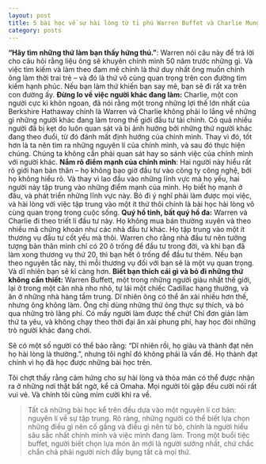 ```yaml
---
layout: post
title: 5 bài học về sự hài lòng từ tỉ phú Warren Buffet và Charlie Munger.
category: posts
---
```


**“Hãy tìm những thứ làm bạn thấy hứng thú.”**: Warren nói câu này để trả lời cho câu hỏi rằng liệu ông sẽ khuyên chính mình 50 năm trước những gì. Và việc tìm kiếm và làm theo đam mê chính là thứ duy nhất ông muốn chính ông làm thời trai trẻ – và đó là thứ vô cùng quan trọng trên con đường tìm kiếm hạnh phúc. Nếu bạn làm thứ khiến bạn say mê, bạn sẽ đi rất xa trên con đường ấy.
**Đừng lo về việc người khác đang làm:** Charlie, một con người cực kì khôn ngoan, đã nói rằng một trong những lợi thế lớn nhất của Berkshire Hathaway chính là Warren và Charlie không phải lo lắng về những gì những người khác đang làm trong thế giới đầu tư tài chính. Có quá nhiều người đã bị kẹt do luôn quan sát và bị ảnh hưởng bởi những thứ người khác đang theo đuổi, từ đó đánh mất định hướng của chính mình. Thay vì đó, tốt hơn là ta nên tìm ra những nguyên lí của chính mình, và sau đó thực hiện chúng. Chúng ta không cần phải quan sát hay so sánh việc của chính mình với người khác.
**Nắm rõ điểm mạnh của chính mình**: Hai người này hiểu rất rõ giới hạn bản thân – họ không bao giờ đầu tư vào công ty công nghệ, bởi họ không hiểu rõ. Và thay vì lao đầu vào những lĩnh vực mà họ yếu, hai người này tập trung vào những điểm mạnh của mình. Họ biết họ mạnh ở đâu, và phát triển những lĩnh vực này. Bỏ đi ý nghĩ phải làm được mọi việc, và hài lòng với việc tập trung vào một ít thứ thôi chính là bài học hài lòng vô cùng quan trọng trong cuộc sống.
**Quý hồ tinh, bất quý hồ đa:** Warren và Charlie đi theo triết lí đầu tư này. Họ không mua bán thường xuyên và theo nhiều mã chứng khoán như các nhà đầu tư khác. Họ tập trung vào một ít thương vụ đầu tư cốt yếu mà thôi. Warren cho rằng nhà đầu tư nên tưởng tượng bản thân mình chỉ có 20 ô trống để đầu tư trong đời, và khi bạn đã làm xong thương vụ thứ 20, thì bạn hết ô trống để đầu tư thêm. Nếu bạn theo nguyên tắc này, thì mỗi thương vụ đối với bạn sẽ là một vụ quan trọng. Và dĩ nhiên bạn sẽ kĩ càng hơn.
**Biết bạn thích cái gì và bỏ đi những thứ không cần thiết:** Warren Buffett, một trong những người giàu nhất thế giới, lại ở trong một căn nhà nho nhỏ, tự lái một chiếc Cadillac hạng thường, và ăn ở những nhà hàng tầm trung. Dĩ nhiên ông có thể ăn xài nhiều hơn thế, nhưng ông không làm. Ông chỉ dùng những thứ ông thực sự thích, và bỏ qua những trò lãng phí. Có mấy người làm được thế chứ! Chỉ đơn giản làm thứ ta yêu, và không chạy theo thời đại ăn xài phung phí, hay học đòi những trò người khác đang chơi.

Sẽ có một số người có thể bảo rằng: “Dĩ nhiên rồi, họ giàu và thành đạt nên họ hài lòng là thường.”, nhưng tôi nghĩ đó không phải là vấn đề. Họ thành đạt chính vì họ đã học được những bài học trên.

Tôi chợt thấy rằng cảm hứng cho sự hài lòng và thỏa mãn có thể được nhận ra ở những nơi thật bất ngờ, kể cả Omaha. Mọi người tôi gặp đều cười nói rất vui vẻ. Và chính tôi cũng mỉm cười khi ra về.

> Tất cả những bài học kể trên đều dựa vào một nguyên lí cơ bản: nguyên lí về sự tập trung. Rõ ràng, những người có thể biết lựa chọn những điều gì nên cố gắng và điều gì nên từ bỏ, chính là người hiểu sâu sắc nhất chính mình và việc mình đang làm. Trong một buổi tiệc buffet, người biết chọn lựa món ăn mới là người sướng nhất, chứ chắc chắn chả phải người ních đầy bụng tất cả mọi thứ.

